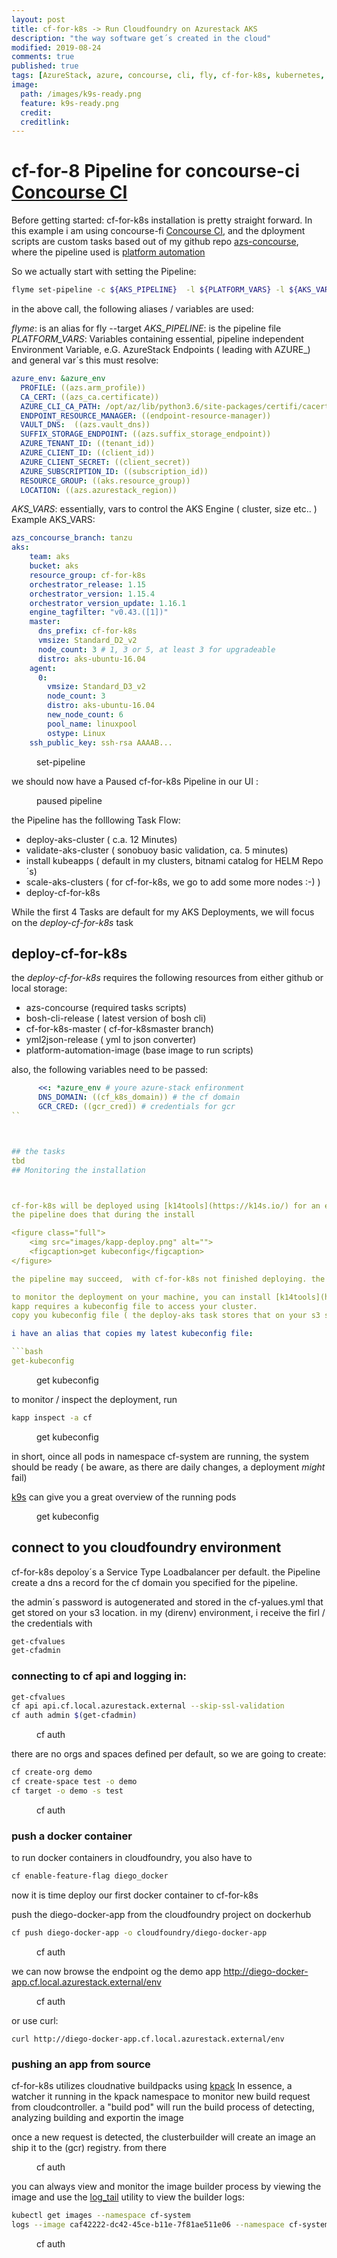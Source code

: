 ```yaml
---
layout: post
title: cf-for-k8s -> Run Cloudfoundry on Azurestack AKS
description: "the way software get´s created in the cloud"
modified: 2019-08-24
comments: true
published: true
tags: [AzureStack, azure, concourse, cli, fly, cf-for-k8s, kubernetes, cloudfoundry]
image:
  path: /images/k9s-ready.png
  feature: k9s-ready.png
  credit: 
  creditlink: 
---
```


# cf-for-8 Pipeline for concourse-ci [Concourse CI](https://concourse-ci.org/) 

Before getting started:
cf-for-k8s installation is pretty straight forward. In this example i am using concourse-fi [Concourse CI](https://concourse-ci.org/), and the dployment scripts are custom tasks based out of my github repo [azs-concourse](https://github.com/bottkars/azs-concourse/tree/tanzu), where the pipeline used is [platform automation](https://raw.githubusercontent.com/bottkars/platform-automation/tanzu/pipeline_azurestack_aksengine.yml)

So we actually start with setting the Pipeline:

```bash
flyme set-pipeline -c ${AKS_PIPELINE}  -l ${PLATFORM_VARS} -l ${AKS_VARS} -p ${AKS_CLUSTER} -v cf_k8s_domain=cf.local.azurestack.external
```
in the above call, the following aliases / variables are used:

*flyme*:  is an alias for fly --target
*AKS_PIPELINE*: is the pipeline file
*PLATFORM_VARS*: Variables containing essential, pipeline independent Environment Variable, e.G. AzureStack Endpoints ( leading with AZURE_) and general var´s 
  this must resolve:
  ```yaml
  azure_env: &azure_env
    PROFILE: ((azs.arm_profile))
    CA_CERT: ((azs_ca.certificate))
    AZURE_CLI_CA_PATH: /opt/az/lib/python3.6/site-packages/certifi/cacert.pem
    ENDPOINT_RESOURCE_MANAGER: ((endpoint-resource-manager))
    VAULT_DNS:  ((azs.vault_dns))
    SUFFIX_STORAGE_ENDPOINT: ((azs.suffix_storage_endpoint))
    AZURE_TENANT_ID: ((tenant_id))
    AZURE_CLIENT_ID: ((client_id))
    AZURE_CLIENT_SECRET: ((client_secret))
    AZURE_SUBSCRIPTION_ID: ((subscription_id))
    RESOURCE_GROUP: ((aks.resource_group))
    LOCATION: ((azs.azurestack_region))
  ```
    

*AKS_VARS*: essentially, vars to control the AKS Engine ( cluster, size etc.. )
Example AKS_VARS:

```yaml
azs_concourse_branch: tanzu
aks:
    team: aks
    bucket: aks
    resource_group: cf-for-k8s
    orchestrator_release: 1.15
    orchestrator_version: 1.15.4
    orchestrator_version_update: 1.16.1
    engine_tagfilter: "v0.43.([1])"
    master:
      dns_prefix: cf-for-k8s
      vmsize: Standard_D2_v2
      node_count: 3 # 1, 3 or 5, at least 3 for upgradeable
      distro: aks-ubuntu-16.04
    agent:
      0:
        vmsize: Standard_D3_v2
        node_count: 3
        distro: aks-ubuntu-16.04
        new_node_count: 6
        pool_name: linuxpool
        ostype: Linux
    ssh_public_key: ssh-rsa AAAAB... 
  ```
<figure class="full">
	<img src="images/cf_for_k8s_set_pipeline.png" alt="">
	<figcaption>set-pipeline</figcaption>
</figure>  

we should now have a Paused cf-for-k8s Pipeline in our UI :

<figure class="full">
	<img src="images/cf_for_k8s_pused_pipeline.png" alt="">
	<figcaption>paused pipeline</figcaption>
</figure>  

the Pipeline has the folllowing Task Flow:

- deploy-aks-cluster ( c.a. 12 Minutes)
- validate-aks-cluster ( sonobuoy basic validation, ca. 5 minutes)
- install kubeapps ( default in my clusters, bitnami catalog for HELM Repo´s)
- scale-aks-clusters ( for cf-for-k8s, we go to add some more nodes :-) )
- deploy-cf-for-k8s

While the first 4 Tasks are default for my AKS Deployments, we will focus on the *deploy-cf-for-k8s* task

## deploy-cf-for-k8s

the *deploy-cf-for-k8s*  requires the following resources from either github or local storage:
- azs-concourse (required tasks scripts)
- bosh-cli-release ( latest version of bosh cli)
- cf-for-k8s-master ( cf-for-k8smaster branch)
- yml2json-release ( yml to json converter)
- platform-automation-image (base image to run scripts)

also, the following variables need to be passed:

```yaml
      <<: *azure_env # youre azure-stack enfironment 
      DNS_DOMAIN: ((cf_k8s_domain)) # the cf domain
      GCR_CRED: ((gcr_cred)) # credentials for gcr
``     



## the tasks
tbd
## Monitoring the installation



cf-for-k8s will be deployed using [k14tools](https://k14s.io/) for an easy composable deployment.
the pipeline does that during the install

<figure class="full">
	<img src="images/kapp-deploy.png" alt="">
	<figcaption>get kubeconfig</figcaption>
</figure>

the pipeline may succeed,  with cf-for-k8s not finished deploying. the deployment time varies on multiple factors including internet speed. however, the kapp deployment may still be ongoing when the pipeline is finished.

to monitor the deployment on your machine, you can install [k14tools](https://k14s.io/) on your machine following the instructions on their site. 
kapp requires a kubeconfig file to access your cluster.
copy you kubeconfig file ( the deploy-aks task stores that on your s3 store after deployment)

i have an alias that copies my latest kubeconfig file:

```bash
get-kubeconfig
```
<figure class="full">
	<img src="images/get-kubeconfig.png" alt="">
	<figcaption>get kubeconfig</figcaption>
</figure>

to monitor / inspect the deployment, run

```bash
kapp inspect -a cf
```
<figure class="full">
	<img src="images/kapp-inspect.png" alt="">
	<figcaption>get kubeconfig</figcaption>
</figure>

in short, oince all pods in namespace cf-system are running, the system should be ready ( be aware, as there are daily changes, a deployment *might* fail)

[k9s](https://k9scli.io/) can give you a great overview of the running pods

<figure class="full">
	<img src="images/k9s-ready.png" alt="">
	<figcaption>get kubeconfig</figcaption>
</figure>

## connect to you cloudfoundry environment

cf-for-k8s depoloy´s a Service Type Loadbalancer per default.
the Pipeline create a dns a record for the cf domain you specified for the pipeline.

the admin´s password is autogenerated and stored in the cf-yalues.yml that get stored on your s3 location.
in my (direnv) environment, i receive the firl / the credentials   with

```bash
get-cfvalues
get-cfadmin
```

### connecting to cf api and logging in:

```bash
get-cfvalues
cf api api.cf.local.azurestack.external --skip-ssl-validation
cf auth admin $(get-cfadmin)
```

<figure class="full">
	<img src="images/cf-auth.png" alt="">
	<figcaption>cf auth</figcaption>
</figure>

there are no orgs and spaces defined per default, so we are going to create:
```bash
cf create-org demo
cf create-space test -o demo
cf target -o demo -s test
```

<figure class="full">
	<img src="/images/create-org.png" alt="">
	<figcaption>cf auth</figcaption>
</figure>

### push a docker container

to run docker containers in cloudfoundry, you also have to 
```bash
cf enable-feature-flag diego_docker
```

now it is time deploy our first docker container to cf-for-k8s

push the diego-docker-app from the cloudfoundry project on dockerhub

```bash
cf push diego-docker-app -o cloudfoundry/diego-docker-app
```

<figure class="full">
	<img src="images/diego-docker-app.png" alt="">
	<figcaption>cf auth</figcaption>
</figure>


we can now browse the endpoint og the demo app http://diego-docker-app.cf.local.azurestack.external/env

<figure class="full">
	<img src="/images/cf-diego-docker-browser.png" alt="">
	<figcaption>cf auth</figcaption>
</figure>

or use curl:

```
curl http://diego-docker-app.cf.local.azurestack.external/env
```


### pushing an app from source
cf-for-k8s utilizes cloudnative buildpacks using [kpack](https://github.com/pivotal/kpack)
In essence, a watcher it running in the kpack namespace to monitor new build request from cloudcontroller.
a "build pod" will run the build process of detecting, analyzing building and exportin the image

once a new request is detected, the clusterbuilder will create an image an ship it to the (gcr) registry.
from there

<figure class="full">
	<img src="/images/cf-build-pod.png" alt="">
	<figcaption>cf auth</figcaption>
</figure>

you can always view and monitor the image builder process by viewing the image and use the [log_tail](https://github.com/pivotal/kpack/blob/master/docs/logs.md) utility to view the builder logs:

```bash
kubectl get images --namespace cf-system
logs --image caf42222-dc42-45ce-b11e-7f81ae511e06 --namespace cf-system
```

<figure class="full">
	<img src="/images/image_and_log.png" alt="">
	<figcaption>cf auth</figcaption>
</figure>
